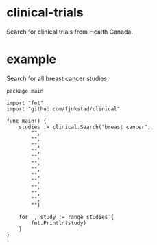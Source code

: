 # clinical-trials
Search for clinical trials from Health Canada.

# example 
Search for all breast cancer studies: 

```
package main

import "fmt"
import "github.com/fjukstad/clinical"

func main() {
	studies := clinical.Search("breast cancer",
		"",
		"",
		"",
		"",
		"",
		"",
		"",
		"",
		"",
		"",
		"",
		"",
		"")

	for _, study := range studies {
		fmt.Println(study)
	}
}
```
